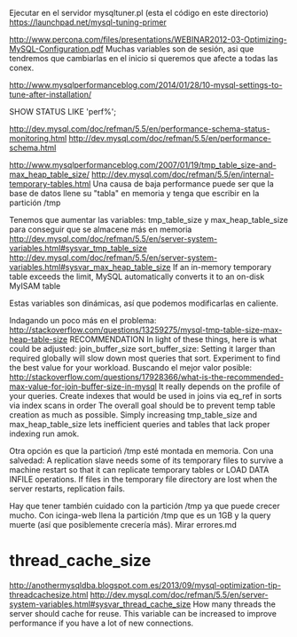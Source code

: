 Ejecutar en el servidor mysqltuner.pl (esta el código en este directorio)
https://launchpad.net/mysql-tuning-primer

http://www.percona.com/files/presentations/WEBINAR2012-03-Optimizing-MySQL-Configuration.pdf
Muchas variables son de sesión, asi que tendremos que cambiarlas en el inicio si queremos que afecte a todas las conex.

http://www.mysqlperformanceblog.com/2014/01/28/10-mysql-settings-to-tune-after-installation/


SHOW STATUS LIKE 'perf%';

http://dev.mysql.com/doc/refman/5.5/en/performance-schema-status-monitoring.html
http://dev.mysql.com/doc/refman/5.5/en/performance-schema.html


http://www.mysqlperformanceblog.com/2007/01/19/tmp_table_size-and-max_heap_table_size/
http://dev.mysql.com/doc/refman/5.5/en/internal-temporary-tables.html
Una causa de baja performance puede ser que la base de datos llene su "tabla" en memoria y tenga que escribir en la partición /tmp

Tenemos que aumentar las variables: tmp_table_size y max_heap_table_size para conseguir que se almacene más en memoria
http://dev.mysql.com/doc/refman/5.5/en/server-system-variables.html#sysvar_tmp_table_size
http://dev.mysql.com/doc/refman/5.5/en/server-system-variables.html#sysvar_max_heap_table_size
If an in-memory temporary table exceeds the limit, MySQL automatically converts it to an on-disk MyISAM table

Estas variables son dinámicas, así que podemos modificarlas en caliente.


Indagando un poco más en el problema:
http://stackoverflow.com/questions/13259275/mysql-tmp-table-size-max-heap-table-size
RECOMMENDATION
In light of these things, here is what could be adjusted:
  join_buffer_size
  sort_buffer_size: Setting it larger than required globally will slow down most queries that sort. Experiment to find the best value for your workload.
    Buscando el mejor valor posible: http://stackoverflow.com/questions/17928366/what-is-the-recommended-max-value-for-join-buffer-size-in-mysql
     It really depends on the profile of your queries. 
  Create indexes that would be used
    in joins via eq_ref
    in sorts via index scans in order
The overall goal should be to prevent temp table creation as much as possible. Simply increasing tmp_table_size and max_heap_table_size lets inefficient queries and tables that lack proper indexing run amok.



Otra opción es que la particioń /tmp esté montada en memoria. Con una salvedad:
A replication slave needs some of its temporary files to survive a machine restart so that it can replicate temporary tables or LOAD DATA INFILE operations. If files in the temporary file directory are lost when the server restarts, replication fails.



Hay que tener también cuidado con la partición /tmp ya que puede crecer mucho.
Con icinga-web llena la partición /tmp que es un 1GB y la query muerte (así que posiblemente crecería más).
Mirar errores.md




# thread_cache_size #
http://anothermysqldba.blogspot.com.es/2013/09/mysql-optimization-tip-threadcachesize.html
http://dev.mysql.com/doc/refman/5.5/en/server-system-variables.html#sysvar_thread_cache_size
How many threads the server should cache for reuse.
This variable can be increased to improve performance if you have a lot of new connections.
